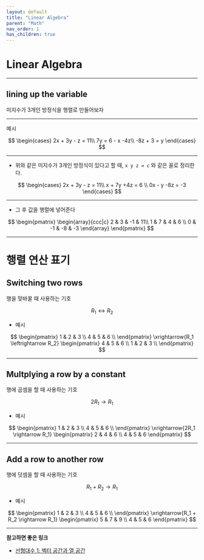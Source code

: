 ```yaml
---
layout: default
title: "Linear Algebra"
parent: "Math"
nav_order: 1
has_children: true
---
```


# Linear Algebra

---

## lining up the variable
미지수가 3개인 방정식을 행렬로 만들어보자

---

예시

$$
\begin{cases}
2x + 3y - z = 11\\
7y = 6 - x -4z\\
-8z + 3 = y
\end{cases}
$$

---

- 위와 같은 미지수가 3개인 방정식이 있다고 할 때,
`x y z = c` 와 같은 꼴로 정리한다.

$$
\begin{cases}
2x + 3y - z = 11\\
x + 7y +4z = 6 \\
0x - y -8z = -3
\end{cases}
$$

---

- 그 후 값을 행렬에 넣어준다

$$
\begin{pmatrix}
\begin{array}{ccc|c}
2 & 3 & -1 & 11\\
1 & 7 & 4 & 6 \\
0 & -1 & -8 & -3
\end{array}
\end{pmatrix}
$$

---

# 행렬 연산 표기
## Switching two rows
행을 맞바꿀 때 사용하는 기호

$$ {R_1 \leftrightarrow R_2} $$

- 예시

$$
\begin{pmatrix}
1 & 2 & 3 \\
4 & 5 & 6 \\
\end{pmatrix}
\xrightarrow{R_1 \leftrightarrow R_2}
\begin{pmatrix}
4 & 5 & 6 \\
1 & 2 & 3 \\
\end{pmatrix}
$$

---

## Multplying a row by a constant
행에 곱셈을 할 때 사용하는 기호

$$ {2R_1 \rightarrow R_1} $$

- 예시

$$
\begin{pmatrix}
1 & 2 & 3 \\
4 & 5 & 6 \\
\end{pmatrix}
\xrightarrow{2R_1 \rightarrow R_1}
\begin{pmatrix}
2 & 4 & 6 \\
4 & 5 & 6
\end{pmatrix}
$$

---

## Add a row to another row
행에 덧셈을 할 때 사용하는 기호

$$ {R_1 + R_2 \rightarrow R_1} $$

- 예시

$$
\begin{pmatrix}
1 & 2 & 3 \\
4 & 5 & 6 \\
\end{pmatrix}
\xrightarrow{R_1 + R_2 \rightarrow R_1}
\begin{pmatrix}
5 & 7 & 9 \\
4 & 5 & 6
\end{pmatrix}
$$

---

**참고하면 좋은 링크**
- [선형대수 1: 벡터 공간과 열 공간](https://ai.plainenglish.io/linear-algebra-1-vector-spaces-and-the-columnspace-8c7c61943549)